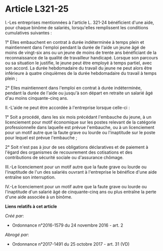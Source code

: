 # Article L321-25

I.-Les entreprises mentionnées à l'article L. 321-24 bénéficient  d'une aide, pour chaque binôme de salariés, lorsqu'elles
remplissent les  conditions cumulatives suivantes : 

1° Elles  embauchent en contrat à durée indéterminée à temps plein et maintiennent  dans l'emploi pendant la durée de l'aide
un jeune âgé de moins de  vingt-six ans ou un jeune de moins de trente ans bénéficiant de la  reconnaissance de la qualité de
travailleur handicapé. Lorsque son  parcours ou sa situation le justifie, le jeune peut être employé à temps  partiel, avec
son accord. La durée hebdomadaire du travail du jeune ne  peut alors être inférieure à quatre cinquièmes de la durée
hebdomadaire  du travail à temps plein ; 

2° Elles maintiennent  dans l'emploi en contrat à durée indéterminée, pendant la durée de  l'aide ou jusqu'à son départ en
retraite un salarié âgé d'au moins  cinquante-cinq ans. 

II.-L'aide ne peut être accordée à l'entreprise lorsque celle-ci : 

1° Soit a procédé, dans les six mois précédant l'embauche du jeune, à  un licenciement pour motif économique sur les postes
relevant de la  catégorie professionnelle dans laquelle est prévue l'embauche, ou à un  licenciement pour un motif autre que
la faute grave ou lourde ou  l'inaptitude sur le poste pour lequel est prévue l'embauche ; 

2° Soit n'est pas à jour de ses obligations déclaratives et de paiement  à l'égard des organismes de recouvrement des
cotisations et des  contributions de sécurité sociale ou d'assurance chômage. 

III.-Le licenciement pour un motif autre que la faute grave ou lourde  ou l'inaptitude de l'un des salariés ouvrant à
l'entreprise le bénéfice  d'une aide entraîne son interruption. 

IV.-Le  licenciement pour un motif autre que la faute grave ou lourde ou  l'inaptitude d'un salarié âgé de cinquante-cinq ans
ou plus entraîne la  perte d'une aide associée à un binôme.

**Liens relatifs à cet article**

_Créé par_:

  - Ordonnance n°2016-1579 du 24 novembre 2016 - art. 2

_Abrogé par_:

  - Ordonnance n°2017-1491 du 25 octobre 2017 - art. 31 (VD)
